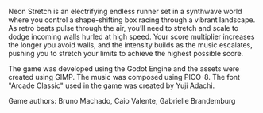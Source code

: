 
Neon Stretch is an electrifying endless runner set in a synthwave world where you control a shape-shifting box racing through a vibrant landscape. As retro beats pulse through the air, you’ll need to stretch and scale to dodge incoming walls hurled at high speed. Your score multiplier increases the longer you avoid walls, and the intensity builds as the music escalates, pushing you to stretch your limits to achieve the highest possible score.

The game was developed using the Godot Engine and the assets were created using GIMP. The music was composed using PICO-8.
The font "Arcade Classic" used in the game was created by Yuji Adachi. 

Game authors: Bruno Machado, Caio Valente, Gabrielle Brandemburg
